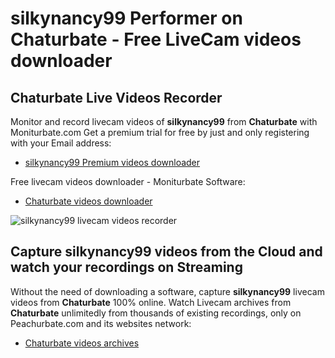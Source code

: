 # silkynancy99 Performer on Chaturbate - Free LiveCam videos downloader

## Chaturbate Live Videos Recorder

Monitor and record livecam videos of **silkynancy99** from **Chaturbate** with Moniturbate.com
Get a premium trial for free by just and only registering with your Email address:
* [silkynancy99 Premium videos downloader](https://moniturbate.com/request-demo-licence-key.html)

Free livecam videos downloader - Moniturbate Software:
* [Chaturbate videos downloader](https://moniturbate.com/moniturbate-download-software.html)

![silkynancy99 livecam videos recorder](https://peachurnet.com/templates/moniturbate-software.png)


## Capture silkynancy99 videos from the Cloud and watch your recordings on Streaming

Without the need of downloading a software, capture **silkynancy99** livecam videos from **Chaturbate** 100% online.
Watch Livecam archives from **Chaturbate** unlimitedly from thousands of existing recordings, only on Peachurbate.com and its websites network:
* [Chaturbate videos archives](https://peachurnet.com/)